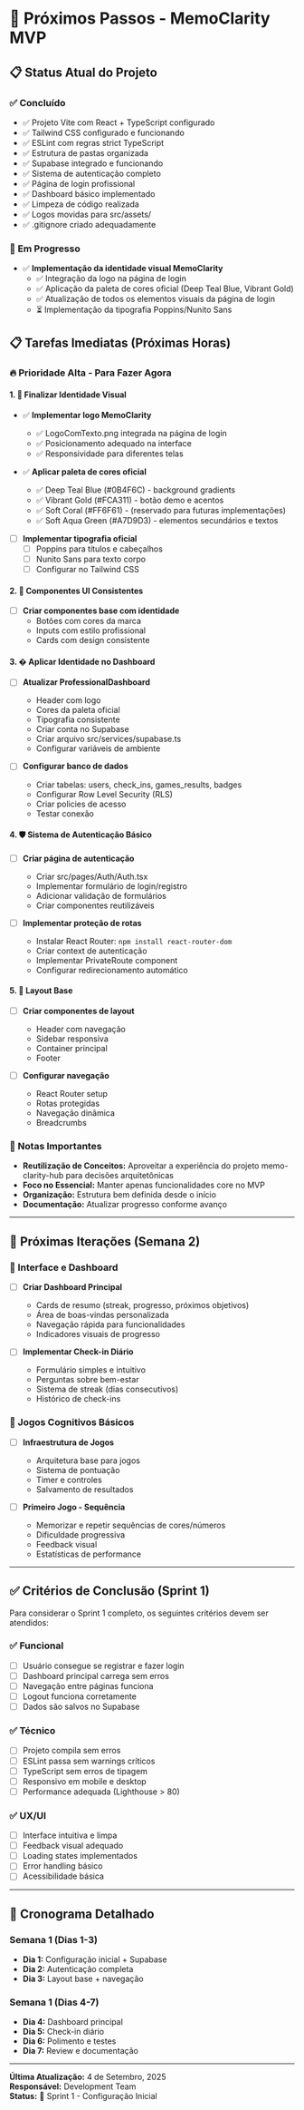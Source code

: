 # 🎯 Próximos Passos - MemoClarity MVP

## 📋 Status Atual do Projeto

### ✅ Concluído
- ✅ Projeto Vite com React + TypeScript configurado
- ✅ Tailwind CSS configurado e funcionando
- ✅ ESLint com regras strict TypeScript
- ✅ Estrutura de pastas organizada
- ✅ Supabase integrado e funcionando
- ✅ Sistema de autenticação completo
- ✅ Página de login profissional
- ✅ Dashboard básico implementado
- ✅ Limpeza de código realizada
- ✅ Logos movidas para src/assets/
- ✅ .gitignore criado adequadamente

### 🔄 Em Progresso
- ✅ **Implementação da identidade visual MemoClarity**
  - ✅ Integração da logo na página de login
  - ✅ Aplicação da paleta de cores oficial (Deep Teal Blue, Vibrant Gold)
  - ✅ Atualização de todos os elementos visuais da página de login
  - ⏳ Implementação da tipografia Poppins/Nunito Sans

## 📋 Tarefas Imediatas (Próximas Horas)

### 🔥 Prioridade Alta - Para Fazer Agora

#### 1. 🎨 Finalizar Identidade Visual
- ✅ **Implementar logo MemoClarity**
  - ✅ LogoComTexto.png integrada na página de login
  - ✅ Posicionamento adequado na interface
  - ✅ Responsividade para diferentes telas

- ✅ **Aplicar paleta de cores oficial**
  - ✅ Deep Teal Blue (#0B4F6C) - background gradients
  - ✅ Vibrant Gold (#FCA311) - botão demo e acentos
  - ✅ Soft Coral (#FF6F61) - (reservado para futuras implementações)
  - ✅ Soft Aqua Green (#A7D9D3) - elementos secundários e textos

- [ ] **Implementar tipografia oficial**
  - [ ] Poppins para títulos e cabeçalhos
  - [ ] Nunito Sans para texto corpo
  - [ ] Configurar no Tailwind CSS

#### 2. 🎨 Componentes UI Consistentes
- [ ] **Criar componentes base com identidade**
  - Botões com cores da marca
  - Inputs com estilo profissional
  - Cards com design consistente

#### 3. � Aplicar Identidade no Dashboard
- [ ] **Atualizar ProfessionalDashboard**
  - Header com logo
  - Cores da paleta oficial
  - Tipografia consistente
  - Criar conta no Supabase
  - Criar arquivo src/services/supabase.ts
  - Configurar variáveis de ambiente

- [ ] **Configurar banco de dados**
  - Criar tabelas: users, check_ins, games_results, badges
  - Configurar Row Level Security (RLS)
  - Criar policies de acesso
  - Testar conexão

#### 4. 🛡️ Sistema de Autenticação Básico
- [ ] **Criar página de autenticação**
  - Criar src/pages/Auth/Auth.tsx
  - Implementar formulário de login/registro
  - Adicionar validação de formulários
  - Criar componentes reutilizáveis

- [ ] **Implementar proteção de rotas**
  - Instalar React Router: `npm install react-router-dom`
  - Criar context de autenticação
  - Implementar PrivateRoute component
  - Configurar redirecionamento automático

#### 5. 🎨 Layout Base
- [ ] **Criar componentes de layout**
  - Header com navegação
  - Sidebar responsiva
  - Container principal
  - Footer

- [ ] **Configurar navegação**
  - React Router setup
  - Rotas protegidas
  - Navegação dinâmica
  - Breadcrumbs

### 📝 Notas Importantes

- **Reutilização de Conceitos:** Aproveitar a experiência do projeto memo-clarity-hub para decisões arquitetônicas
- **Foco no Essencial:** Manter apenas funcionalidades core no MVP
- **Organização:** Estrutura bem definida desde o início
- **Documentação:** Atualizar progresso conforme avanço

---

## 🔄 Próximas Iterações (Semana 2)

### 🎨 Interface e Dashboard
- [ ] **Criar Dashboard Principal**
  - Cards de resumo (streak, progresso, próximos objetivos)
  - Área de boas-vindas personalizada
  - Navegação rápida para funcionalidades
  - Indicadores visuais de progresso

- [ ] **Implementar Check-in Diário**
  - Formulário simples e intuitivo
  - Perguntas sobre bem-estar
  - Sistema de streak (dias consecutivos)
  - Histórico de check-ins

### 🧠 Jogos Cognitivos Básicos
- [ ] **Infraestrutura de Jogos**
  - Arquitetura base para jogos
  - Sistema de pontuação
  - Timer e controles
  - Salvamento de resultados

- [ ] **Primeiro Jogo - Sequência**
  - Memorizar e repetir sequências de cores/números
  - Dificuldade progressiva
  - Feedback visual
  - Estatísticas de performance

---

## ✅ Critérios de Conclusão (Sprint 1)

Para considerar o Sprint 1 completo, os seguintes critérios devem ser atendidos:

### ✅ Funcional
- [ ] Usuário consegue se registrar e fazer login
- [ ] Dashboard principal carrega sem erros
- [ ] Navegação entre páginas funciona
- [ ] Logout funciona corretamente
- [ ] Dados são salvos no Supabase

### ✅ Técnico
- [ ] Projeto compila sem erros
- [ ] ESLint passa sem warnings críticos
- [ ] TypeScript sem erros de tipagem
- [ ] Responsivo em mobile e desktop
- [ ] Performance adequada (Lighthouse > 80)

### ✅ UX/UI
- [ ] Interface intuitiva e limpa
- [ ] Feedback visual adequado
- [ ] Loading states implementados
- [ ] Error handling básico
- [ ] Acessibilidade básica

---

## 📅 Cronograma Detalhado

### Semana 1 (Dias 1-3)
- **Dia 1:** Configuração inicial + Supabase
- **Dia 2:** Autenticação completa
- **Dia 3:** Layout base + navegação

### Semana 1 (Dias 4-7)
- **Dia 4:** Dashboard principal
- **Dia 5:** Check-in diário
- **Dia 6:** Polimento e testes
- **Dia 7:** Review e documentação

---

**Última Atualização:** 4 de Setembro, 2025  
**Responsável:** Development Team  
**Status:** 🚧 Sprint 1 - Configuração Inicial
